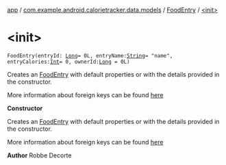 [app](../../index.md) / [com.example.android.calorietracker.data.models](../index.md) / [FoodEntry](index.md) / [&lt;init&gt;](./-init-.md)

# &lt;init&gt;

`FoodEntry(entryId: `[`Long`](https://kotlinlang.org/api/latest/jvm/stdlib/kotlin/-long/index.html)` = 0L, entryName: `[`String`](https://kotlinlang.org/api/latest/jvm/stdlib/kotlin/-string/index.html)` = "name", entryCalories: `[`Int`](https://kotlinlang.org/api/latest/jvm/stdlib/kotlin/-int/index.html)` = 0, ownerId: `[`Long`](https://kotlinlang.org/api/latest/jvm/stdlib/kotlin/-long/index.html)` = 0L)`

Creates an [FoodEntry](index.md) with default properties or with the details provided in the constructor.

More information about foreign keys can be found [here](www.medium.com/@tonyowen/room-entity-annotations-379150e1ca82)

**Constructor**

Creates an [FoodEntry](index.md) with default properties or with the details provided in the constructor.




More information about foreign keys can be found [here](www.medium.com/@tonyowen/room-entity-annotations-379150e1ca82)

**Author**
Robbe Decorte


